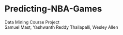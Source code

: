 # Predicting-NBA-Games
Data Mining Course Project \
Samuel Mast, Yashwanth Reddy Thallapalli, Wesley Allen
